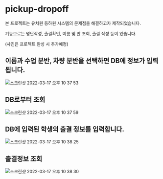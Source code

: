 # pickup-dropoff

본 프로젝트는 유치원 등하원 시스템의 문제점을 해결하고자 제작되었습니다.

기능으로는 명단작성, 출결확인, 이름 및 반 조회, 출결 작성 등이 있습니다.

(사진은 프로젝트 완성 시 추가예정)

## 이름과 수업 분반, 차량 분반을 선택하면 DB에 정보가 입력됩니다.

![스크린샷 2022-03-17 오후 10 37 53](https://user-images.githubusercontent.com/87864058/158821094-05106f1b-3b13-4dbb-953b-37cc035c4630.png)

## DB로부터 조회

![스크린샷 2022-03-17 오후 10 37 59](https://user-images.githubusercontent.com/87864058/158821158-5bc9cbaf-4015-4c1c-84a8-b2ad72e29937.png)

## DB에 입력된 학생의 출결 정보를 입력합니다.

![스크린샷 2022-03-17 오후 10 38 25](https://user-images.githubusercontent.com/87864058/158821218-7b5bd43e-3310-4356-8bfe-fcb91be7a93b.png)

## 출결정보 조회

![스크린샷 2022-03-17 오후 10 38 30](https://user-images.githubusercontent.com/87864058/158821246-9f166290-c2bc-4281-a602-0fd280e0d2c9.png)
